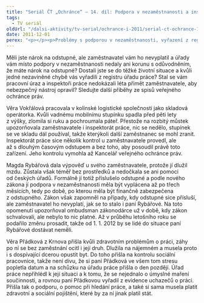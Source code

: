 ```yaml
---
title: "Seriál ČT „Ochránce“ – 14. díl: Podpora v nezaměstnanosti a inspekce práce"
tags:
  - TV seriál
oldUrl: "/dalsi-aktivity/tv-serial/ochrance-i-2011/serial-ct-ochrance-14-dil-podpora-v-nezamestnanosti-a-inspekce-prace/"
date: 2011-12-01
perex: "<p></p><p>Problémy s podporou v nezaměstnanosti, vyřazení z registru úřadu práce, nevhodné pracovní prostředí. To jsou témata 14. dílu seriálu Ochránce vysílaného na ČT2 v úterý 6. 12. v 17:20 hod a v repríze ve středu 7. 12. v 9:35 hod.</p>"
---
```


<!-- imported from the old website -->

<p>Měli jste nárok na odstupné, ale zaměstnavatel vám ho nevyplatil a úřady vám místo podpory v nezaměstnanosti nedaly ani korunu s odůvodněním, že máte nárok na odstupné? Dostali jste se do těžké životní situace a kvůli jedné nezaviněné chybě vás vyřadili z registru úřadu práce? Stal se vám pracovní úraz a inspektoři práce nedokázali léta přimět zaměstnavatele, aby nebezpečný nástroj opravil? Sledujte další příběhy ze spisů veřejného ochránce práv.</p><p>Věra Vokřálová pracovala v kolínské logistické společnosti jako skladová operátorka. Kvůli vadnému mobilnímu stupínku spadla před pěti lety z výšky, zlomila si ruku a pochroumala páteř. Přestože na rozbitý můstek upozorňovala zaměstnavatele i inspektorát práce, nic se nedělo, stupínek se ve skladu dál používal, takže kterýkoli další zaměstnanec se mohl zranit. Inspektorát práce sice několik kontrol u zaměstnavatele provedl, ale až s dlouhým časovým odstupem a bez toho, aby posoudil právě toto zařízení. Jeho kontrolu vymohla až Kancelář veřejného ochránce práv.</p><p>Magda Rybářová dala výpověď u svého zaměstnavatele, protože jí dlužil mzdu. Zůstala však téměř bez prostředků a nedočkala se ani pomoci od českých úřadů. Formálně jí totiž příslušelo odstupné a podle nového zákona jí podpora v nezaměstnanosti měla být vyplácena až po třech měsících, tedy po době, po kterou měla být finančně zabezpečena z odstupného. Zákon však zapomněl na případy, kdy odstupné sice přísluší, ale zaměstnavatel ho nevyplatí, jak se to stalo i paní Rybářové. Na toto opomenutí upozorňoval ombudsman zákonodárce už v době, kdy zákon schvalovali, ale nebylo to nic platné. Až v průběhu letošního roku se podařilo změnu prosadit, takže od 1. 1. 2012 by se lidé do situace paní Rybářové dostávat neměli.</p>Věra Přádková z Krnova přišla kvůli zdravotním problémům o práci, záhy po ní se bez zaměstnání ocitl i její druh. Dlužila na nájemném a musela proto i s dospívající dcerou opustit byt. Do toho přišla na kontrolu sociální pracovnice, takže není divu, že si paní Přádková ve všem tom stresu popletla datum a na schůzku na úřadu práce přišla o den později. Úřad práce nepřihlédl k její situaci a k tomu, že se nejednalo o úmyslné maření součinnosti, a rovnou paní Přádkovou vyřadil z evidence uchazečů o práci. Přišla tak o podporu, o pomoc při hledání práce, a také si sama musela platit zdravotní a sociální pojištění, které by za ní jinak platil stát.

